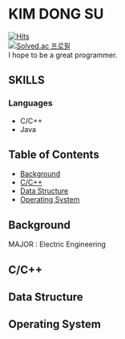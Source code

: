 # KIM DONG SU
[![Hits](https://hits.seeyoufarm.com/api/count/incr/badge.svg?url=https%3A%2F%2Fgithub.com%2Fdskim9882%2Fhit-counter&count_bg=%2379C83D&title_bg=%23555555&icon=&icon_color=%23E7E7E7&title=hits&edge_flat=false)](https://hits.seeyoufarm.com)
<br/>
[![Solved.ac
프로필](http://mazassumnida.wtf/api/v2/generate_badge?boj=dskim9882)](https://solved.ac/dskim9882)
<br/>
I hope to be a great programmer.

## SKILLS
### Languages
+ C/C++
+ Java
## Table of Contents
+ [Background](##Background)
+ [C/C++](##C/C++)
+ [Data Structure](##Data-Structure)
+ [Operating System](##Operating-System)
## Background
MAJOR : Electric Engineering
## C/C++
## Data Structure
## Operating System
